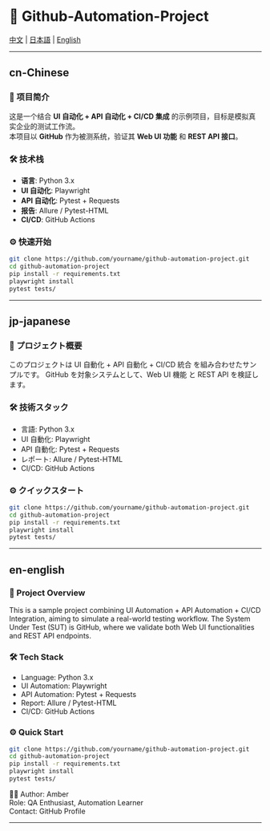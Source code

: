 # 🚀 Github-Automation-Project

[中文](#cn-chinese) | [日本語](#jp-japanese) | [English](#en-english)

---

## cn-Chinese

### 📖 项目简介
这是一个结合 **UI 自动化 + API 自动化 + CI/CD 集成** 的示例项目，目标是模拟真实企业的测试工作流。  
本项目以 **GitHub** 作为被测系统，验证其 **Web UI 功能** 和 **REST API 接口**。

### 🛠 技术栈
- **语言**: Python 3.x  
- **UI 自动化**: Playwright  
- **API 自动化**: Pytest + Requests  
- **报告**: Allure / Pytest-HTML  
- **CI/CD**: GitHub Actions  

### ⚙️ 快速开始
```bash
git clone https://github.com/yourname/github-automation-project.git
cd github-automation-project
pip install -r requirements.txt
playwright install
pytest tests/
```

---

## jp-japanese

### 📖 プロジェクト概要

このプロジェクトは UI 自動化 + API 自動化 + CI/CD 統合 を組み合わせたサンプルです。
GitHub を対象システムとして、Web UI 機能 と REST API を検証します。

### 🛠 技術スタック

- 言語: Python 3.x
- UI 自動化: Playwright
- API 自動化: Pytest + Requests
- レポート: Allure / Pytest-HTML
- CI/CD: GitHub Actions

### ⚙️ クイックスタート
```bash
git clone https://github.com/yourname/github-automation-project.git
cd github-automation-project
pip install -r requirements.txt
playwright install
pytest tests/
```

---

## en-english

### 📖 Project Overview

This is a sample project combining UI Automation + API Automation + CI/CD Integration,
aiming to simulate a real-world testing workflow.
The System Under Test (SUT) is GitHub, where we validate both Web UI functionalities and REST API endpoints.

### 🛠 Tech Stack

- Language: Python 3.x
- UI Automation: Playwright
- API Automation: Pytest + Requests
- Report: Allure / Pytest-HTML
- CI/CD: GitHub Actions

### ⚙️ Quick Start
```bash
git clone https://github.com/yourname/github-automation-project.git
cd github-automation-project
pip install -r requirements.txt
playwright install
pytest tests/
```

👩‍💻 Author: Amber  
Role: QA Enthusiast, Automation Learner  
Contact: GitHub Profile  

---
